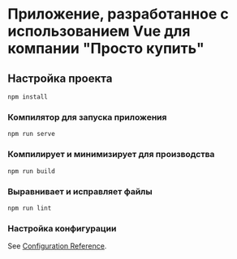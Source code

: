 # Приложение, разработанное с использованием Vue для компании "Просто купить"

## Настройка проекта
```
npm install
```

### Компилятор для запуска приложения
```
npm run serve
```

### Компилирует и минимизирует для производства
```
npm run build
```

### Выравнивает и исправляет файлы
```
npm run lint
```

### Настройка конфигурации
See [Configuration Reference](https://cli.vuejs.org/config/).

